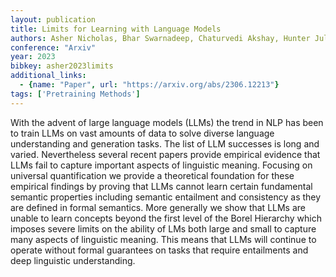 ```yaml
---
layout: publication
title: Limits for Learning with Language Models
authors: Asher Nicholas, Bhar Swarnadeep, Chaturvedi Akshay, Hunter Julie, Paul Soumya
conference: "Arxiv"
year: 2023
bibkey: asher2023limits
additional_links:
  - {name: "Paper", url: "https://arxiv.org/abs/2306.12213"}
tags: ['Pretraining Methods']
---
```

With the advent of large language models (LLMs) the trend in NLP has been to train LLMs on vast amounts of data to solve diverse language understanding and generation tasks. The list of LLM successes is long and varied. Nevertheless several recent papers provide empirical evidence that LLMs fail to capture important aspects of linguistic meaning. Focusing on universal quantification we provide a theoretical foundation for these empirical findings by proving that LLMs cannot learn certain fundamental semantic properties including semantic entailment and consistency as they are defined in formal semantics. More generally we show that LLMs are unable to learn concepts beyond the first level of the Borel Hierarchy which imposes severe limits on the ability of LMs both large and small to capture many aspects of linguistic meaning. This means that LLMs will continue to operate without formal guarantees on tasks that require entailments and deep linguistic understanding.
